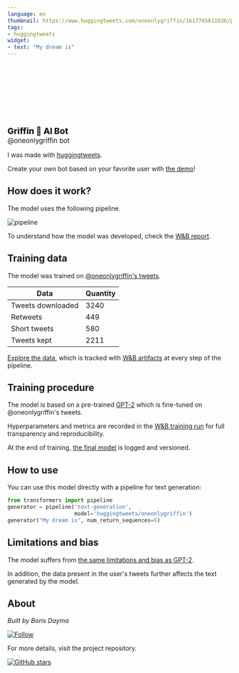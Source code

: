 ```yaml
---
language: en
thumbnail: https://www.huggingtweets.com/oneonlygriffin/1617765611936/predictions.png
tags:
- huggingtweets
widget:
- text: "My dream is"
---
```


<div>
<div style="width: 132px; height:132px; border-radius: 50%; background-size: cover; background-image: url('https://pbs.twimg.com/profile_images/1233963742754459648/GfM8_yrS_400x400.jpg')">
</div>
<div style="margin-top: 8px; font-size: 19px; font-weight: 800">Griffin 🤖 AI Bot </div>
<div style="font-size: 15px">@oneonlygriffin bot</div>
</div>

I was made with [huggingtweets](https://github.com/borisdayma/huggingtweets).

Create your own bot based on your favorite user with [the demo](https://colab.research.google.com/github/borisdayma/huggingtweets/blob/master/huggingtweets-demo.ipynb)!

## How does it work?

The model uses the following pipeline.

![pipeline](https://github.com/borisdayma/huggingtweets/blob/master/img/pipeline.png?raw=true)

To understand how the model was developed, check the [W&B report](https://wandb.ai/wandb/huggingtweets/reports/HuggingTweets-Train-a-Model-to-Generate-Tweets--VmlldzoxMTY5MjI).

## Training data

The model was trained on [@oneonlygriffin's tweets](https://twitter.com/oneonlygriffin).

| Data | Quantity |
| --- | --- |
| Tweets downloaded | 3240 |
| Retweets | 449 |
| Short tweets | 580 |
| Tweets kept | 2211 |

[Explore the data](https://wandb.ai/wandb/huggingtweets/runs/6li8zjxg/artifacts), which is tracked with [W&B artifacts](https://docs.wandb.com/artifacts) at every step of the pipeline.

## Training procedure

The model is based on a pre-trained [GPT-2](https://huggingface.co/gpt2) which is fine-tuned on @oneonlygriffin's tweets.

Hyperparameters and metrics are recorded in the [W&B training run](https://wandb.ai/wandb/huggingtweets/runs/2opessnr) for full transparency and reproducibility.

At the end of training, [the final model](https://wandb.ai/wandb/huggingtweets/runs/2opessnr/artifacts) is logged and versioned.

## How to use

You can use this model directly with a pipeline for text generation:

```python
from transformers import pipeline
generator = pipeline('text-generation',
                     model='huggingtweets/oneonlygriffin')
generator("My dream is", num_return_sequences=5)
```

## Limitations and bias

The model suffers from [the same limitations and bias as GPT-2](https://huggingface.co/gpt2#limitations-and-bias).

In addition, the data present in the user's tweets further affects the text generated by the model.

## About

*Built by Boris Dayma*

[![Follow](https://img.shields.io/twitter/follow/borisdayma?style=social)](https://twitter.com/intent/follow?screen_name=borisdayma)

For more details, visit the project repository.

[![GitHub stars](https://img.shields.io/github/stars/borisdayma/huggingtweets?style=social)](https://github.com/borisdayma/huggingtweets)
